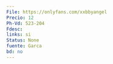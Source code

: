 ```yaml
---
File: https://onlyfans.com/xxbbyangel
Precio: 12
Ph-Vd: 523-204
Fdesc: 
links: si
Status: None
fuente: Garca
bd: no
---
```

